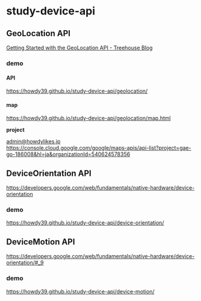 # study-device-api


## GeoLocation API
[Getting Started with the GeoLocation API - Treehouse Blog](http://blog.teamtreehouse.com/getting-started-with-the-geolocation-api)

### demo
#### API
https://howdy39.github.io/study-device-api/geolocation/
#### map
https://howdy39.github.io/study-device-api/geolocation/map.html

**project**

admin@howdylikes.jp  
https://console.cloud.google.com/google/maps-apis/api-list?project=gae-go-186008&hl=ja&organizationId=540624578356


## DeviceOrientation API
https://developers.google.com/web/fundamentals/native-hardware/device-orientation

### demo
https://howdy39.github.io/study-device-api/device-orientation/

## DeviceMotion API
https://developers.google.com/web/fundamentals/native-hardware/device-orientation/#_9

### demo
https://howdy39.github.io/study-device-api/device-motion/
